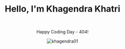 <div align="center">
  <h1>Hello, I'm Khagendra Khatri</h1><br>
 <!-- <p>"Brick walls are there for a reason. The brick walls are not there to keep us out. The brick walls are there to show how badly we want something. Because the brick walls are there to stop the people who don't want something badly enough." - Randy Pausch</p>
-->
  <p> Happy Coding Day - 404! </p>
  <p>  </p>
</div>
<!-- -->

<div align="center">
  <img src="https://github-readme-stats.vercel.app/api?username=khagendra01&show_icons=true&locale=en" alt="khagendra01" />
<!--  <img src="https://github-readme-streak-stats.herokuapp.com/?user=khagendra01" alt="khagendra01" /> -->
</div>
